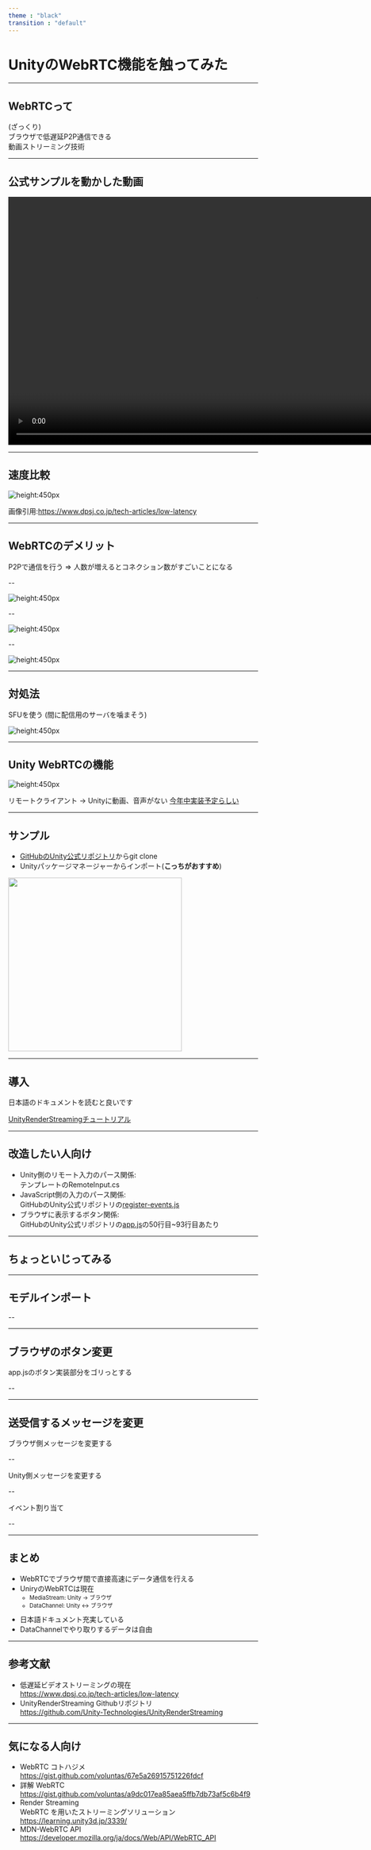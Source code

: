 ```yaml
---
theme : "black"
transition : "default"
---
```


<style>
grid-container {
    height: 100%;
    display: grid !important;
    grid-template:
        "header header  header header" 100px
        " ...    lead    lead   ...  " 150px
        " ...    main    main   ...  " 1fr
        " ...    footer footer  ...  " 50px
        / 50px     1fr    1fr   50px;
}

/* hタグはデフォルトで見出し */
[data-markdown] > h1, [data-markdown] h2,
[data-markdown] > h3, [data-markdown] > h4,
[data-markdown] > h5 {
    grid-area: header;
}
/* pタグはデフォルトでリード文 */
[data-markdown] > p {
    grid-area: lead;
}
/* ulタグはデフォルトでメイン */
[data-markdown] > ul {
    grid-area: main;
}
lead { grid-area: lead; }
main { grid-area: main; }
left {
    grid-area: 3 / 2;
    font-size: 0.8em !important;
}
right {
    grid-area: 3 / 3;
    font-size: 0.8em !important;
}
footer {
    text-align: left;
    font-size: 0.5em !important;
    grid-area: footer;
}
full { grid-area: 2/1/ 4/5; }

li ul {
    font-size: 0.8em !important;
    margin-bottom: 10px !important;
}

/* h5, h6は画像などの見出し用に */
reveal h5 { font-size: 0.6em; }
reveal h6 {
    padding-left: 2em;
    padding-right: 2em;
    font-weight: bolder;
    text-align: left;
    font-size: 0.6em;
}
</style>

<style type="text/css">
  .reveal h1,
  .reveal h2,
  .reveal h3,
  .reveal h4,
  .reveal h5,
  .reveal h6 {
    text-transform: none;
  }
</style>

# UnityのWebRTC機能を触ってみた

---

## WebRTCって

(ざっくり)  
ブラウザで低遅延P2P通信できる  
動画ストリーミング技術

---

## 公式サンプルを動かした動画

<video autoplay loop controls height="500"><source src="./image_for_webrtc/webrtcサンプル.mp4"></video>

---

## 速度比較

![height:450px](https://www.dpsj.co.jp/wp-content/uploads/dpsj/img-page-low-latency-figure.png)

画像引用:<https://www.dpsj.co.jp/tech-articles/low-latency>

---

## WebRTCのデメリット

P2Pで通信を行う
=> 人数が増えるとコネクション数がすごいことになる

--

![height:450px](./image_for_webrtc/WebRTCPeerConection.drawio.svg)

--

![height:450px](./image_for_webrtc/WebRTCPeerConection2.drawio.svg)

--

![height:450px](./image_for_webrtc/WebRTCPeerConection3.drawio.svg)

---

## 対処法

SFUを使う
(間に配信用のサーバを噛まそう)

![height:450px](./image_for_webrtc/WebRTCSFU.drawio.svg)

---

## Unity WebRTCの機能

![height:450px](./image_for_webrtc/UnityWebRTC機能概略.drawio.svg)

リモートクライアント -> Unityに動画、音声がない
[今年中実装予定らしい](https://forum.unity.com/threads/unity-render-streaming-introduction-faq.742481/page-8#post-6074178)

---

## サンプル

* [GitHubのUnity公式リポジトリ](https://github.com/Unity-Technologies/UnityRenderStreaming)からgit clone  
* Unityパッケージマネージャーからインポート(**こっちがおすすめ**)

<img src="./image_for_webrtc/PackageManager.png" height="350">

---

## 導入

日本語のドキュメントを読むと良いです  

[UnityRenderStreamingチュートリアル](https://github.com/Unity-Technologies/UnityRenderStreaming/blob/develop/com.unity.renderstreaming/Documentation~/jp/tutorial.md)

---

## 改造したい人向け

* Unity側のリモート入力のパース関係:  
  テンプレートのRemoteInput.cs  
* JavaScript側の入力のパース関係:  
  GitHubのUnity公式リポジトリの[register-events.js](https://github.com/Unity-Technologies/UnityRenderStreaming/blob/ef41b83d0334a055c7158038b948fa04d887ee19/WebApp/public/scripts/register-events.js)  
* ブラウザに表示するボタン関係:  
  GitHubのUnity公式リポジトリの[app.js](https://github.com/Unity-Technologies/UnityRenderStreaming/blob/release/2.0.2/WebApp/public/scripts/app.js)の50行目~93行目あたり

---

<!-- WebXRでデバイスの角度とか取ってリモートレンダリングっぽさをもっと出したい httpsが面倒だけど
https://codelabs.developers.google.com/codelabs/ar-with-webxr-ja/#3 -->

## ちょっといじってみる

---

## モデルインポート

--

<!-- todo:image追加 -->

---

## ブラウザのボタン変更

app.jsのボタン実装部分をゴリっとする

--

<!-- todo:image追加 -->

---

## 送受信するメッセージを変更

ブラウザ側メッセージを変更する

--

Unity側メッセージを変更する

--

イベント割り当て

--

<!-- todo:動画追加 -->

---

## まとめ

* WebRTCでブラウザ間で直接高速にデータ通信を行える
* UniryのWebRTCは現在
  * MediaStream: Unity -> ブラウザ
  * DataChannel: Unity <-> ブラウザ
* 日本語ドキュメント充実している
* DataChannelでやり取りするデータは自由

---

## 参考文献

* 低遅延ビデオストリーミングの現在  
  <https://www.dpsj.co.jp/tech-articles/low-latency>
* UnityRenderStreaming Githubリポジトリ  
  <https://github.com/Unity-Technologies/UnityRenderStreaming>

---

## 気になる人向け

* WebRTC コトハジメ  
  <https://gist.github.com/voluntas/67e5a26915751226fdcf>
* 詳解 WebRTC  
  <https://gist.github.com/voluntas/a9dc017ea85aea5ffb7db73af5c6b4f9>
* Render Streaming  
  WebRTC を用いたストリーミングソリューション  
  <https://learning.unity3d.jp/3339/>
* MDN-WebRTC API  
  <https://developer.mozilla.org/ja/docs/Web/API/WebRTC_API>
